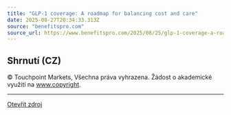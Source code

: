 ```yaml
---
title: "GLP-1 coverage: A roadmap for balancing cost and care"
date: 2025-08-27T20:34:33.313Z
source: "benefitspro.com"
source_url: https://www.benefitspro.com/2025/08/25/glp-1-coverage-a-roadmap-for-balancing-cost-and-care/
---
```


## Shrnutí (CZ)
© Touchpoint Markets, Všechna práva vyhrazena. Žádost o akademické využití na www.copyright.

---

[Otevřít zdroj](https://www.benefitspro.com/2025/08/25/glp-1-coverage-a-roadmap-for-balancing-cost-and-care/)

